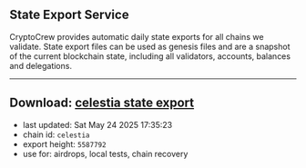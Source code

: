 ## State Export Service
CryptoCrew provides automatic daily state exports for all chains we validate. State export files can be used as genesis files and are a snapshot of the current blockchain state, including all validators, accounts, balances and delegations.

---
**Download: [celestia state export](https://dl-eu2.ccvalidators.com/SERVICE/celestia/celestia_export_5587792.json)**
---

- last updated: Sat May 24 2025 17:35:23
- chain id: `celestia`
- export height: `5587792`
- use for: airdrops, local tests, chain recovery

